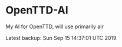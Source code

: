 # OpenTTD-AI
My AI for OpenTTD, will use primarily air

Latest backup: Sun Sep 15 14:37:01 UTC 2019

